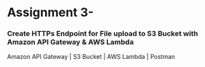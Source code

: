 # Assignment 3-

### Create HTTPs Endpoint for File upload to S3 Bucket with Amazon API Gateway & AWS Lambda


Amazon API Gateway | S3 Bucket | AWS Lambda | Postman
